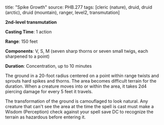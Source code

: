 title: "Spike Growth"
source: PHB.277
tags: [cleric (nature), druid, druid (arctic), druid (mountain), ranger, level2, transmutation]

**2nd-level transmutation**

**Casting Time**: 1 action

**Range**: 150 feet

**Components**: V, S, M (seven sharp thorns or seven small twigs, each sharpened to a point)

**Duration**: Concentration, up to 10 minutes

The ground in a 20-foot radius centered on a point within range twists and sprouts hard spikes and thorns. The area becomes difficult terrain for the duration. When a creature moves into or within the area, it takes 2d4 piercing damage for every 5 feet it travels. 

The transformation of the ground is camouflaged to look natural. Any creature that can't see the area at the time the spell is cast must make a Wisdom (Perception) check against your spell save DC to recognize the terrain as hazardous before entering it.
